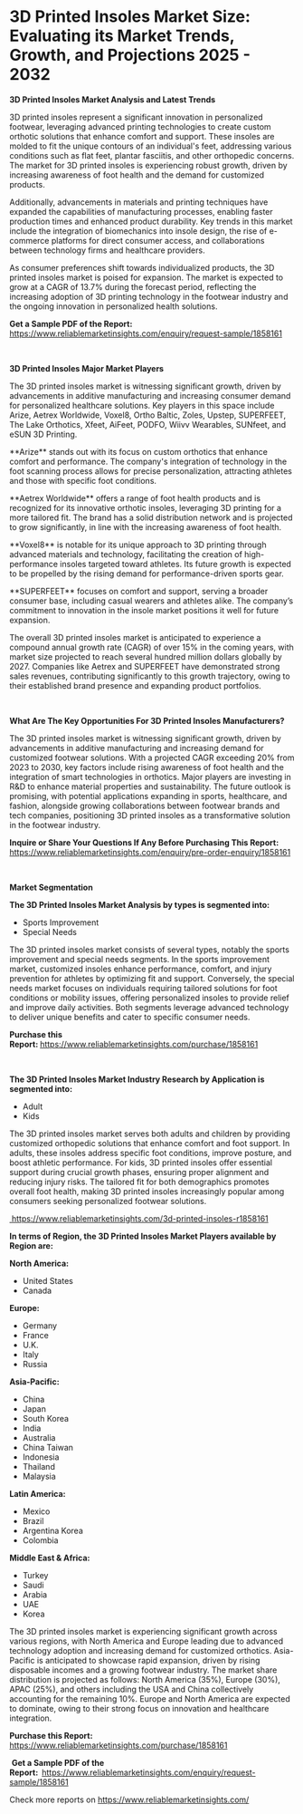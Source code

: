 <p><h1>3D Printed Insoles Market Size: Evaluating its Market Trends, Growth, and Projections 2025 - 2032</h1></p><p><strong>3D Printed Insoles Market Analysis and Latest Trends</strong></p>
<p><p>3D printed insoles represent a significant innovation in personalized footwear, leveraging advanced printing technologies to create custom orthotic solutions that enhance comfort and support. These insoles are molded to fit the unique contours of an individual's feet, addressing various conditions such as flat feet, plantar fasciitis, and other orthopedic concerns. The market for 3D printed insoles is experiencing robust growth, driven by increasing awareness of foot health and the demand for customized products. </p><p>Additionally, advancements in materials and printing techniques have expanded the capabilities of manufacturing processes, enabling faster production times and enhanced product durability. Key trends in this market include the integration of biomechanics into insole design, the rise of e-commerce platforms for direct consumer access, and collaborations between technology firms and healthcare providers. </p><p>As consumer preferences shift towards individualized products, the 3D printed insoles market is poised for expansion. The market is expected to grow at a CAGR of 13.7% during the forecast period, reflecting the increasing adoption of 3D printing technology in the footwear industry and the ongoing innovation in personalized health solutions.</p></p>
<p><strong>Get a Sample PDF of the Report:&nbsp;</strong> <a href="https://www.reliablemarketinsights.com/enquiry/request-sample/1858161?utm_campaign=2116&utm_medium=2&utm_source=Github&utm_content=ia&utm_term=09022025&utm_id=3d-printed-insoles">https://www.reliablemarketinsights.com/enquiry/request-sample/1858161</a></p>
<p>&nbsp;</p>
<p><strong>3D Printed Insoles Major Market Players</strong></p>
<p><p>The 3D printed insoles market is witnessing significant growth, driven by advancements in additive manufacturing and increasing consumer demand for personalized healthcare solutions. Key players in this space include Arize, Aetrex Worldwide, Voxel8, Ortho Baltic, Zoles, Upstep, SUPERFEET, The Lake Orthotics, Xfeet, AiFeet, PODFO, Wiivv Wearables, SUNfeet, and eSUN 3D Printing.</p><p>**Arize** stands out with its focus on custom orthotics that enhance comfort and performance. The company's integration of technology in the foot scanning process allows for precise personalization, attracting athletes and those with specific foot conditions. </p><p>**Aetrex Worldwide** offers a range of foot health products and is recognized for its innovative orthotic insoles, leveraging 3D printing for a more tailored fit. The brand has a solid distribution network and is projected to grow significantly, in line with the increasing awareness of foot health.</p><p>**Voxel8** is notable for its unique approach to 3D printing through advanced materials and technology, facilitating the creation of high-performance insoles targeted toward athletes. Its future growth is expected to be propelled by the rising demand for performance-driven sports gear.</p><p>**SUPERFEET** focuses on comfort and support, serving a broader consumer base, including casual wearers and athletes alike. The company’s commitment to innovation in the insole market positions it well for future expansion.</p><p>The overall 3D printed insoles market is anticipated to experience a compound annual growth rate (CAGR) of over 15% in the coming years, with market size projected to reach several hundred million dollars globally by 2027. Companies like Aetrex and SUPERFEET have demonstrated strong sales revenues, contributing significantly to this growth trajectory, owing to their established brand presence and expanding product portfolios.</p></p>
<p>&nbsp;</p>
<p><strong>What Are The Key Opportunities For 3D Printed Insoles Manufacturers?</strong></p>
<p><p>The 3D printed insoles market is witnessing significant growth, driven by advancements in additive manufacturing and increasing demand for customized footwear solutions. With a projected CAGR exceeding 20% from 2023 to 2030, key factors include rising awareness of foot health and the integration of smart technologies in orthotics. Major players are investing in R&D to enhance material properties and sustainability. The future outlook is promising, with potential applications expanding in sports, healthcare, and fashion, alongside growing collaborations between footwear brands and tech companies, positioning 3D printed insoles as a transformative solution in the footwear industry.</p></p>
<p><strong>Inquire or Share Your Questions If Any Before Purchasing This Report:</strong> <a href="https://www.reliablemarketinsights.com/enquiry/pre-order-enquiry/1858161?utm_campaign=2116&utm_medium=2&utm_source=Github&utm_content=ia&utm_term=09022025&utm_id=3d-printed-insoles">https://www.reliablemarketinsights.com/enquiry/pre-order-enquiry/1858161</a></p>
<p>&nbsp;</p>
<p><strong>Market Segmentation</strong></p>
<p><strong>The 3D Printed Insoles Market Analysis by types is segmented into:</strong></p>
<p><ul><li>Sports Improvement</li><li>Special Needs</li></ul></p>
<p><p>The 3D printed insoles market consists of several types, notably the sports improvement and special needs segments. In the sports improvement market, customized insoles enhance performance, comfort, and injury prevention for athletes by optimizing fit and support. Conversely, the special needs market focuses on individuals requiring tailored solutions for foot conditions or mobility issues, offering personalized insoles to provide relief and improve daily activities. Both segments leverage advanced technology to deliver unique benefits and cater to specific consumer needs.</p></p>
<p><strong>Purchase this Report:&nbsp;</strong><a href="https://www.reliablemarketinsights.com/purchase/1858161?utm_campaign=2116&utm_medium=2&utm_source=Github&utm_content=ia&utm_term=09022025&utm_id=3d-printed-insoles">https://www.reliablemarketinsights.com/purchase/1858161</a></p>
<p>&nbsp;</p>
<p><strong>The 3D Printed Insoles Market Industry Research by Application is segmented into:</strong></p>
<p><ul><li>Adult</li><li>Kids</li></ul></p>
<p><p>The 3D printed insoles market serves both adults and children by providing customized orthopedic solutions that enhance comfort and foot support. In adults, these insoles address specific foot conditions, improve posture, and boost athletic performance. For kids, 3D printed insoles offer essential support during crucial growth phases, ensuring proper alignment and reducing injury risks. The tailored fit for both demographics promotes overall foot health, making 3D printed insoles increasingly popular among consumers seeking personalized footwear solutions.</p></p>
<p><a href="https://www.reliablemarketinsights.com/3d-printed-insoles-r1858161?utm_campaign=2116&utm_medium=2&utm_source=Github&utm_content=ia&utm_term=09022025&utm_id=3d-printed-insoles">&nbsp;https://www.reliablemarketinsights.com/3d-printed-insoles-r1858161</a></p>
<p><strong>In terms of Region, the 3D Printed Insoles Market Players available by Region are:</strong></p>
<p>
    <p> <strong> North America: </strong>
        <ul>
            <li>United States</li>
            <li>Canada</li>
        </ul>
        </p> 
    <p> <strong> Europe: </strong>
        <ul>
            <li>Germany</li>
            <li>France</li>
            <li>U.K.</li>
            <li>Italy</li>
            <li>Russia</li>
        </ul>
        </p> 
    <p> <strong> Asia-Pacific: </strong>
        <ul>
            <li>China</li>
            <li>Japan</li>
            <li>South Korea</li>
            <li>India</li>
            <li>Australia</li>
            <li>China Taiwan</li>
            <li>Indonesia</li>
            <li>Thailand</li>
            <li>Malaysia</li>
        </ul>
        </p> 
    <p> <strong> Latin America: </strong>
        <ul>
            <li>Mexico</li>
            <li>Brazil</li>
            <li>Argentina Korea</li>
            <li>Colombia</li>
        </ul>
        </p> 
    <p> <strong> Middle East & Africa: </strong>
        <ul>
            <li>Turkey</li>
            <li>Saudi</li>
            <li>Arabia</li>
            <li>UAE</li>
            <li>Korea</li>
        </ul>
    </p>
    </p>
<p><p>The 3D printed insoles market is experiencing significant growth across various regions, with North America and Europe leading due to advanced technology adoption and increasing demand for customized orthotics. Asia-Pacific is anticipated to showcase rapid expansion, driven by rising disposable incomes and a growing footwear industry. The market share distribution is projected as follows: North America (35%), Europe (30%), APAC (25%), and others including the USA and China collectively accounting for the remaining 10%. Europe and North America are expected to dominate, owing to their strong focus on innovation and healthcare integration.</p></p>
<p><strong>Purchase this Report: </strong><a href="https://www.reliablemarketinsights.com/purchase/1858161?utm_campaign=2116&utm_medium=2&utm_source=Github&utm_content=ia&utm_term=09022025&utm_id=3d-printed-insoles">https://www.reliablemarketinsights.com/purchase/1858161</a></p>
<p>&nbsp;<strong>Get a Sample PDF of the Report:&nbsp;&nbsp;</strong><a href="https://www.reliablemarketinsights.com/enquiry/request-sample/1858161?utm_campaign=2116&utm_medium=2&utm_source=Github&utm_content=ia&utm_term=09022025&utm_id=3d-printed-insoles">https://www.reliablemarketinsights.com/enquiry/request-sample/1858161</a></p>
<p><strong></strong></p>
<p>Check more reports on <a href="https://www.reliablemarketinsights.com/?utm_campaign=2116&utm_medium=2&utm_source=Github&utm_content=ia&utm_term=09022025&utm_id=3d-printed-insoles">https://www.reliablemarketinsights.com/</a></p>